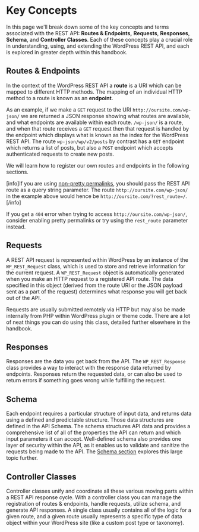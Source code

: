 # Key Concepts

In this page we'll break down some of the key concepts and terms associated with the REST API: **Routes & Endpoints,** **Requests**, **Responses**, **Schema**, and **Controller Classes**. Each of these concepts play a crucial role in understanding, using, and extending the WordPress REST API, and each is explored in greater depth within this handbook.

## Routes & Endpoints

In the context of the WordPress REST API a **route** is a URI which can be mapped to different HTTP methods. The mapping of an individual HTTP method to a route is known as an **endpoint**.

As an example, if we make a `GET` request to the URI `http://oursite.com/wp-json/` we are returned a JSON response showing what routes are available, and what endpoints are available within each route. `/wp-json/` is a route, and when that route receives a `GET` request then that request is handled by the endpoint which displays what is known as the index for the WordPress REST API. The route `wp-json/wp/v2/posts` by contrast has a `GET` endpoint which returns a list of posts, but also a `POST` endpoint which accepts authenticated requests to create new posts.

We will learn how to register our own routes and endpoints in the following sections.

[info]If you are using [non-pretty permalinks](https://wordpress.org/support/article/using-permalinks/), you should pass the REST API route as a query string parameter. The route `http://oursite.com/wp-json/` in the example above would hence be `http://oursite.com/?rest_route=/`.[/info]

If you get a `404` error when trying to access `http://oursite.com/wp-json/`, consider enabling pretty permalinks or try using the `rest_route` parameter instead.

## Requests

A REST API request is represented within WordPress by an instance of the `WP_REST_Request` class, which is used to store and retrieve information for the current request. A `WP_REST_Request` object is automatically generated when you make an HTTP request to a registered API route. The data specified in this object (derived from the route URI or the JSON payload sent as a part of the request) determines what response you will get back out of the API.

Requests are usually submitted remotely via HTTP but may also be made internally from PHP within WordPress plugin or theme code. There are a lot of neat things you can do using this class, detailed further elsewhere in the handbook.

## Responses

Responses are the data you get back from the API. The `WP_REST_Response` class provides a way to interact with the response data returned by endpoints. Responses return the requested data, or can also be used to return errors if something goes wrong while fulfilling the request.

## Schema

Each endpoint requires a particular structure of input data, and returns data using a defined and predictable structure. Those data structures are defined in the API Schema. The schema structures API data and provides a comprehensive list of all of the properties the API can return and which input parameters it can accept. Well-defined schema also provides one layer of security within the API, as it enables us to validate and sanitize the requests being made to the API. The [Schema section](https://developer.wordpress.org/rest-api/extending-the-rest-api/schema/) explores this large topic further.


## Controller Classes

Controller classes unify and coordinate all these various moving parts within a REST API response cycle. With a controller class you can manage the registration of routes & endpoints, handle requests, utilize schema, and generate API responses. A single class usually contains all of the logic for a given route, and a given route usually represents a specific type of data object within your WordPress site (like a custom post type or taxonomy).
